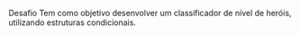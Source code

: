 Desafio  Tem como objetivo desenvolver um classificador de nível de heróis, utilizando estruturas condicionais.
